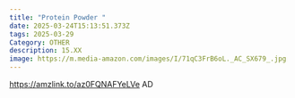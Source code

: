 ```yaml
---
title: "Protein Powder "
date: 2025-03-24T15:13:51.373Z
tags: 2025-03-29
Category: OTHER
description: 15.XX
image: https://m.media-amazon.com/images/I/71qC3FrB6oL._AC_SX679_.jpg
---
```

https://amzlink.to/az0FQNAFYeLVe   AD